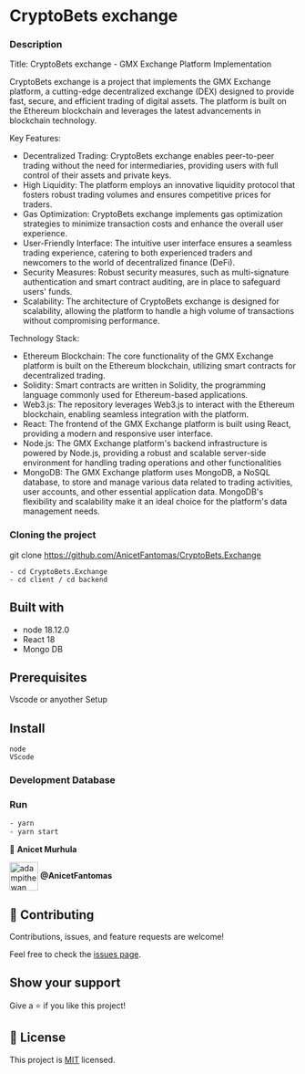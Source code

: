 # CryptoBets exchange



### Description

Title: CryptoBets exchange - GMX Exchange Platform Implementation

CryptoBets exchange is a project that implements the GMX Exchange platform, a cutting-edge decentralized exchange (DEX) designed to provide fast, secure, and efficient trading of digital assets. The platform is built on the Ethereum blockchain and leverages the latest advancements in blockchain technology.

Key Features:
- Decentralized Trading: CryptoBets exchange enables peer-to-peer trading without the need for intermediaries, providing users with full control of their assets and private keys.
- High Liquidity: The platform employs an innovative liquidity protocol that fosters robust trading volumes and ensures competitive prices for traders.
- Gas Optimization: CryptoBets exchange implements gas optimization strategies to minimize transaction costs and enhance the overall user experience.
- User-Friendly Interface: The intuitive user interface ensures a seamless trading experience, catering to both experienced traders and newcomers to the world of decentralized finance (DeFi).
- Security Measures: Robust security measures, such as multi-signature authentication and smart contract auditing, are in place to safeguard users' funds.
- Scalability: The architecture of CryptoBets exchange is designed for scalability, allowing the platform to handle a high volume of transactions without compromising performance.

Technology Stack:
- Ethereum Blockchain: The core functionality of the GMX Exchange platform is built on the Ethereum blockchain, utilizing smart contracts for decentralized trading.
- Solidity: Smart contracts are written in Solidity, the programming language commonly used for Ethereum-based applications.
- Web3.js: The repository leverages Web3.js to interact with the Ethereum blockchain, enabling seamless integration with the platform.
- React: The frontend of the GMX Exchange platform is built using React, providing a modern and responsive user interface.
- Node.js: The GMX Exchange platform's backend infrastructure is powered by Node.js, providing a robust and scalable server-side environment for handling trading operations and other functionalities
- MongoDB: The GMX Exchange platform uses MongoDB, a NoSQL database, to store and manage various data related to trading activities, user accounts, and other essential application data. MongoDB's flexibility and scalability make it an ideal choice for the platform's data management needs.


### Cloning the project

 git clone https://github.com/AnicetFantomas/CryptoBets.Exchange<Your-Build-Directory>
``` 
- cd CryptoBets.Exchange
- cd client / cd backend

```


## Built with
- node 18.12.0
- React 18
- Mongo DB

## Prerequisites

Vscode or anyother
Setup

## Install
    node
    VScode 

### Development Database


### Run

```sh
- yarn
- yarn start 
```

👤 **Anicet Murhula**

<a href="https://github.com/AnicetFantomas" target="blank"><img align="center"
      src="https://avatars.githubusercontent.com/u/94958024?s=400&u=d381903f2405198e53ab824f3b5f35f30158a1ac&v=4"
      alt="adampithewan" height="50" width="50"/></a> **@AnicetFantomas**

## 🤝 Contributing

Contributions, issues, and feature requests are welcome!

Feel free to check the [issues page](https://github.com/sentayhu19/Catalog-of-my-things/issues).

## Show your support

Give a ⭐️ if you like this project!

## 📝 License

This project is [MIT](./MIT.md) licensed.
